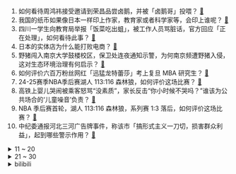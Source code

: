 1. 如何看待周鸿祎接受邀请到荣昌品尝卤鹅，并被「卤鹅哥」投喂？ [:link:](https://www.zhihu.com/question/1899614241478154055)
2. 我国的纸币如果像日本一样印上作家，教育家或者科学家等，会印上谁呢？ [:link:](https://www.zhihu.com/question/40327952)
3. 四川一学生向教育局举报「饭菜吃出蛆」，被工作人员骂脏话，官方回应「正在处理」，如何看待此事？ [:link:](https://www.zhihu.com/question/1899884965916799371)
4. 日本的实体店为什么能打败电商？ [:link:](https://www.zhihu.com/question/584328264)
5. 野猪闯入南京大学鼓楼校区，保卫处连夜通知示警，为何南京频遭野猪入侵，这对生态环境治理有何启示？ [:link:](https://www.zhihu.com/question/1899833413860548872)
6. 如何评价六百万粉丝网红「迅猛龙特蕾莎」考上复旦 MBA 研究生？ [:link:](https://www.zhihu.com/question/1899385214662325283)
7. 24-25赛季NBA季后赛湖人 113:116 森林狼，如何评价这场比赛？ [:link:](https://www.zhihu.com/question/1900035827851048115)
8. 高铁上婴儿哭闹被乘客怒骂“没素质”，家长反击“你小时候不哭吗？”谁该为公共场合的‘儿童噪音’负责？ [:link:](https://www.zhihu.com/question/1899247073322303732)
9. NBA 季后赛首轮，湖人 113:116 森林狼，系列赛 1:3 落后，如何评价这场比赛？ [:link:](https://www.zhihu.com/question/1900076052765730797)
10. 中纪委通报河北三河广告牌事件，称该市「搞形式主义一刀切，损害群众利益」，起到哪些警示作用？ [:link:](https://www.zhihu.com/question/1899869962123829828)
<details>
<summary>11 ~ 20</summary>

11. 纯电小跑车SC01上市，售价22.98万元，零百加速 2.9 秒，新车为了性能做了哪些设计？谁会买？ [:link:](https://www.zhihu.com/question/1899774784646115918)
12. 国家市场监管总局表示「长和港口交易各方不得采取任何方式规避反垄断审查」，释放哪些信息？ [:link:](https://www.zhihu.com/question/1899876122272966313)
13. 董明珠称「有些空调竟卖到 1000 块，是纸糊的吗」，便宜空调质量一定不好吗？价格战如何影响空调行业？ [:link:](https://www.zhihu.com/question/1898384187913929297)
14. 印度未事先通知突然开闸泄洪，巴基斯坦多地水位大幅上升，印度为什么要这么做？会带来哪些影响？ [:link:](https://www.zhihu.com/question/1899819271124641340)
15. 24-25 赛季英超利物浦 5:1 热刺，提前 4 轮联赛夺冠，如何评价这场比赛？ [:link:](https://www.zhihu.com/question/1899970156689613122)
16. 白酒是否在失去在 00 后一代人的市场? [:link:](https://www.zhihu.com/question/12303778372)
17. 香港规定带超过 19 支烟到香港，将罚款 5000 港元，为什么是 19 支，有什么特殊考量吗？ [:link:](https://www.zhihu.com/question/1899511376843601137)
18. 降维打击是什么意思，老师们？可以举个直观点的例子吗? [:link:](https://www.zhihu.com/question/658978582)
19. 似乎很多独立游戏都是年轻人做出来的，35+的大龄游戏人还能从大厂中跳出来做自己的游戏吗？ [:link:](https://www.zhihu.com/question/4852845720)
20. 库克计划最快明年在印度组装所有销往美国的iPhone，这对中国有哪些影响？ [:link:](https://www.zhihu.com/question/1899199372975124602)
</details>
<details>
<summary>21 ~ 30</summary>

21. 怀疑「弟弟不爱说话、变得抑郁」是因为在学校被老师骂了，我该如何引导他说出心事？ [:link:](https://www.zhihu.com/question/1898889858941953125)
22. 新进入一个部门，如何做到不被孤立？ [:link:](https://www.zhihu.com/question/14240006162)
23. 24-25赛季NBA季后赛西部首轮湖人对阵森林狼G4，如何评价这场比赛？ [:link:](https://www.zhihu.com/question/1900050714216109630)
24. 职场中的「拍马屁」是技巧还是歪风？ [:link:](https://www.zhihu.com/question/1899268986065093461)
25. 美方称将恢复数千名近期被终止的外国学生合法身份，为何政策急转弯？暴露出哪些问题？ [:link:](https://www.zhihu.com/question/1899410379832005587)
26. 为什么国内的大学教材很难懂？ [:link:](https://www.zhihu.com/question/298180100)
27. 你认为的《海贼王》顶级战力梯队是怎样的? [:link:](https://www.zhihu.com/question/624648325)
28. 世界上真的会有人无条件爱你吗? [:link:](https://www.zhihu.com/question/13590258836)
29. 为什么很多城市都比较重视跑步搞马拉松，而篮球、足球、乒乓球、羽毛球赛举办的凤毛麟角呢？ [:link:](https://www.zhihu.com/question/1897761830895587743)
30. 明明主机性价比很高，为什么中国玩家却好像没有购买游戏主机的习惯？ [:link:](https://www.zhihu.com/question/1898457041439274795)
</details><details>
<summary>bilibili</summary>

</details>